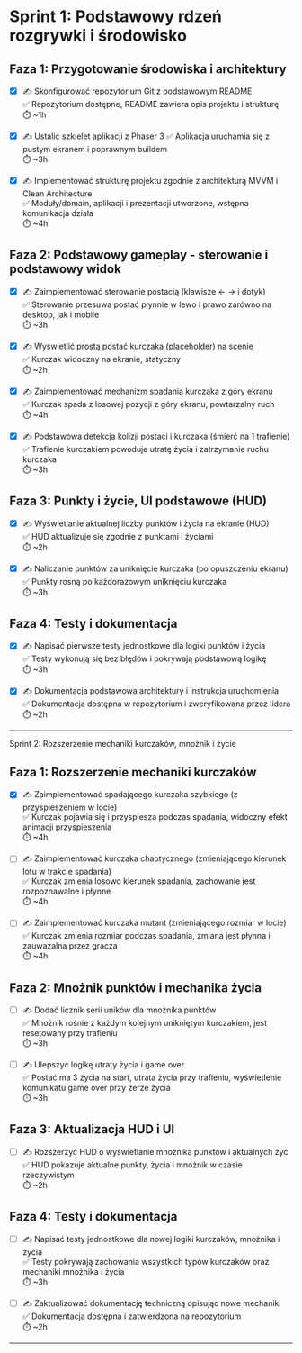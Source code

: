 # Sprint 1: Podstawowy rdzeń rozgrywki i środowisko

## Faza 1: Przygotowanie środowiska i architektury

- [x] ✍️ Skonfigurować repozytorium Git z podstawowym README  
  ✅ Repozytorium dostępne, README zawiera opis projektu i strukturę  
  ⏱️ ~1h

- [x] ✍️ Ustalić szkielet aplikacji z Phaser 3
  ✅ Aplikacja uruchamia się z pustym ekranem i poprawnym buildem  
  ⏱️ ~3h

- [x] ✍️ Implementować strukturę projektu zgodnie z architekturą MVVM i Clean Architecture  
  ✅ Moduły/domain, aplikacji i prezentacji utworzone, wstępna komunikacja działa  
  ⏱️ ~4h

## Faza 2: Podstawowy gameplay - sterowanie i podstawowy widok

- [x] ✍️ Zaimplementować sterowanie postacią (klawisze ← → i dotyk)  
  ✅ Sterowanie przesuwa postać płynnie w lewo i prawo zarówno na desktop, jak i mobile  
  ⏱️ ~3h

- [x] ✍️ Wyświetlić prostą postać kurczaka (placeholder) na scenie  
  ✅ Kurczak widoczny na ekranie, statyczny  
  ⏱️ ~2h

- [x] ✍️ Zaimplementować mechanizm spadania kurczaka z góry ekranu  
  ✅ Kurczak spada z losowej pozycji z góry ekranu, powtarzalny ruch  
  ⏱️ ~4h

- [x] ✍️ Podstawowa detekcja kolizji postaci i kurczaka (śmierć na 1 trafienie)  
  ✅ Trafienie kurczakiem powoduje utratę życia i zatrzymanie ruchu kurczaka  
  ⏱️ ~3h

## Faza 3: Punkty i życie, UI podstawowe (HUD)

- [x] ✍️ Wyświetlanie aktualnej liczby punktów i życia na ekranie (HUD)  
  ✅ HUD aktualizuje się zgodnie z punktami i życiami  
  ⏱️ ~2h

- [x] ✍️ Naliczanie punktów za uniknięcie kurczaka (po opuszczeniu ekranu)  
  ✅ Punkty rosną po każdorazowym uniknięciu kurczaka  
  ⏱️ ~3h

## Faza 4: Testy i dokumentacja

- [x] ✍️ Napisać pierwsze testy jednostkowe dla logiki punktów i życia  
  ✅ Testy wykonują się bez błędów i pokrywają podstawową logikę  
  ⏱️ ~3h

- [x] ✍️ Dokumentacja podstawowa architektury i instrukcja uruchomienia  
  ✅ Dokumentacja dostępna w repozytorium i zweryfikowana przez lidera  
  ⏱️ ~2h

***

Sprint 2: Rozszerzenie mechaniki kurczaków, mnożnik i życie

## Faza 1: Rozszerzenie mechaniki kurczaków

- [x] ✍️ Zaimplementować spadającego kurczaka szybkiego (z przyspieszeniem w locie)  
  ✅ Kurczak pojawia się i przyspiesza podczas spadania, widoczny efekt animacji przyspieszenia  
  ⏱️ ~4h

- [ ] ✍️ Zaimplementować kurczaka chaotycznego (zmieniającego kierunek lotu w trakcie spadania)  
  ✅ Kurczak zmienia losowo kierunek spadania, zachowanie jest rozpoznawalne i płynne  
  ⏱️ ~4h

- [ ] ✍️ Zaimplementować kurczaka mutant (zmieniającego rozmiar w locie)  
  ✅ Kurczak zmienia rozmiar podczas spadania, zmiana jest płynna i zauważalna przez gracza  
  ⏱️ ~4h

## Faza 2: Mnożnik punktów i mechanika życia

- [ ] ✍️ Dodać licznik serii uników dla mnożnika punktów  
  ✅ Mnożnik rośnie z każdym kolejnym unikniętym kurczakiem, jest resetowany przy trafieniu  
  ⏱️ ~3h

- [ ] ✍️ Ulepszyć logikę utraty życia i game over  
  ✅ Postać ma 3 życia na start, utrata życia przy trafieniu, wyświetlenie komunikatu game over przy zerze życia  
  ⏱️ ~3h

## Faza 3: Aktualizacja HUD i UI

- [ ] ✍️ Rozszerzyć HUD o wyświetlanie mnożnika punktów i aktualnych żyć  
  ✅ HUD pokazuje aktualne punkty, życia i mnożnik w czasie rzeczywistym  
  ⏱️ ~2h

## Faza 4: Testy i dokumentacja

- [ ] ✍️ Napisać testy jednostkowe dla nowej logiki kurczaków, mnożnika i życia  
  ✅ Testy pokrywają zachowania wszystkich typów kurczaków oraz mechaniki mnożnika i życia  
  ⏱️ ~3h

- [ ] ✍️ Zaktualizować dokumentację techniczną opisując nowe mechaniki  
  ✅ Dokumentacja dostępna i zatwierdzona na repozytorium  
  ⏱️ ~2h

---
